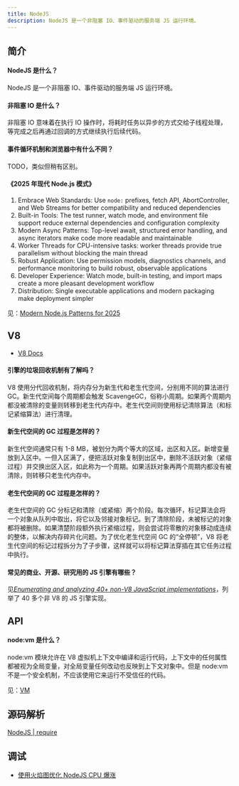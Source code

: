 ```yaml
---
title: NodeJS
description: NodeJS 是一个非阻塞 IO、事件驱动的服务端 JS 运行环境。
---
```


## 简介

#### NodeJS 是什么？

NodeJS 是一个非阻塞 IO、事件驱动的服务端 JS 运行环境。

#### 非阻塞 IO 是什么？

非阻塞 IO 意味着在执行 IO 操作时，将耗时任务以异步的方式交给子线程处理，等完成之后再通过回调的方式继续执行后续代码。

#### 事件循环机制和浏览器中有什么不同？

TODO，类似但稍有区别。

#### 《2025 年现代 Node.js 模式》

1. Embrace Web Standards: Use `node:` prefixes, fetch API, AbortController, and Web Streams for better compatibility and reduced dependencies
2. Built-in Tools: The test runner, watch mode, and environment file support reduce external dependencies and configuration complexity
3. Modern Async Patterns: Top-level await, structured error handling, and async iterators make code more readable and maintainable
4. Worker Threads for CPU-intensive tasks: worker threads provide true parallelism without blocking the main thread
5. Robust Application: Use permission models, diagnostics channels, and performance monitoring to build robust, observable applications
6. Developer Experience: Watch mode, built-in testing, and import maps create a more pleasant development workflow
7. Distribution: Single executable applications and modern packaging make deployment simpler

见：[Modern Node.js Patterns for 2025](https://kashw1n.com/blog/nodejs-2025/)

## V8

* [V8 Docs](https://v8.dev/docs)

#### 引擎的垃圾回收机制有了解吗？
        
V8 使用分代回收机制，将内存分为新生代和老生代空间，分别用不同的算法进行 GC。新生代空间每个周期都会触发 ScavengeGC，俗称小周期。如果两个周期内都没被清除的变量则转移到老生代内存中。老生代空间则使用标记清除算法（和标记紧缩算法）进行清理。

#### 新生代空间的 GC 过程是怎样的？

新生代空间通常只有 1-8 MB，被划分为两个等大的区域，出区和入区。新增变量放到入区中。一但入区满了，便把活跃对象复制到出区中，删除不活跃对象（紧缩过程）并交换出区入区，如此称为一个周期。如果活跃对象再两个周期内都没有被清除，则转移只老生代内存中。

#### 老生代空间的 GC 过程是怎样的？

老生代空间的 GC 分标记和清除（或紧缩）两个阶段。每次循环，标记算法会将一个对象从队列中取出，将它以及邻接对象标记。到了清除阶段，未被标记的对象都将被删除。如果清楚阶段额外执行紧缩过程，则会尝试将零散的对象移动成连续的整体，以解决内存碎片化问题。为了优化老生代空间 GC 的“全停顿”，V8 将老生代空间的标记过程拆分为了子步骤，这样就可以将标记算法穿插在其它任务过程中执行。

#### 常见的商业、开源、研究用的 JS 引擎有哪些？

见<i>[Enumerating and analyzing 40+ non-V8 JavaScript implementations](https://notes.eatonphil.com/javascript-implementations.html)</i>，列举了 40 多个非 V8 的 JS 引擎实现。

## API

#### node:vm 是什么？

node:vm 模块允许在 V8 虚拟机上下文中编译和运行代码，上下文中的任何属性都被视为全局变量，对全局变量任何改动也反映到上下文对象中。但是 node:vm 不是一个安全机制，不应该使用它来运行不受信任的代码。

见：[VM](http://nodejs.cn/api/vm.html#vm_vm_executing_javascript)

## 源码解析

[NodeJS | require](/maps/_server/nodejs/source/require)

## 调试

* [使用火焰图优化 NodeJS CPU 爆涨](https://juejin.cn/post/6844903904728236045)
